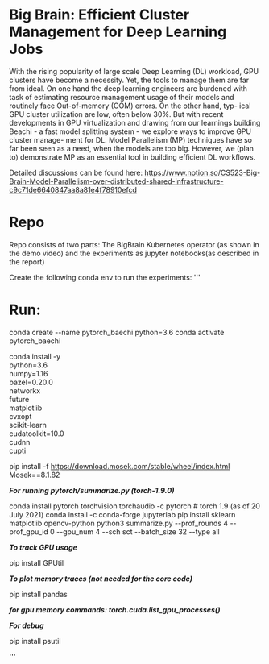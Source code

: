 # Big Brain: Efficient Cluster Management for Deep Learning Jobs

With the rising popularity of large scale Deep Learning (DL) workload, GPU clusters have become a necessity. Yet, the tools to manage them are far from ideal. On one hand the deep learning engineers are burdened with task of estimating resource management usage of their models and routinely face Out-of-memory (OOM) errors. On the other hand, typ- ical GPU cluster utilization are low, often below 30%. But with recent developments in GPU virtualization and drawing from our learnings building Beachi - a fast model splitting system - we explore ways to improve GPU cluster manage- ment for DL. Model Parallelism (MP) techniques have so far been seen as a need, when the models are too big. However, we (plan to) demonstrate MP as an essential tool in building efficient DL workflows.




Detailed discussions can be found here: https://www.notion.so/CS523-Big-Brain-Model-Parallelism-over-distributed-shared-infrastructure-c9c71de6640847aa8a81e4f78910efcd


# Repo

Repo consists of two parts: The BigBrain Kubernetes operator (as shown in the demo video) and the experiments as jupyter notebooks(as described in the report)

Create the following conda env to run the experiments:
'''
# Run:
conda create --name pytorch_baechi python=3.6
conda activate pytorch_baechi

conda install -y \
      python=3.6 \
      numpy=1.16 \
      bazel=0.20.0 \
      networkx \
      future \
      matplotlib \
      cvxopt \
      scikit-learn \
      cudatoolkit=10.0 \
      cudnn \
      cupti

pip install -f https://download.mosek.com/stable/wheel/index.html Mosek==8.1.82


***For running pytorch/summarize.py (torch-1.9.0)***


conda install pytorch torchvision torchaudio -c pytorch # torch 1.9 (as of 20 July 2021)
conda install -c conda-forge jupyterlab
pip install sklearn matplotlib opencv-python
python3 summarize.py --prof_rounds 4 --prof_gpu_id 0 --gpu_num 4 --sch sct --batch_size 32 --type all


***To track GPU usage***


pip install GPUtil


***To plot memory traces (not needed for the core code)***


pip install pandas


***for gpu memory commands: torch.cuda.list_gpu_processes()***


***For debug***

pip install psutil

'''